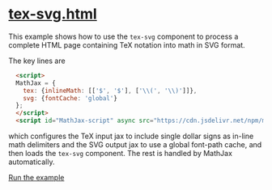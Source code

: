 # [tex-svg.html](https://mathjax.github.io/MathJax-demos-web/tex-svg.html)

This example shows how to use the `tex-svg` component to process a complete HTML page containing TeX notation into math in SVG format.

The key lines are

``` html
  <script>
  MathJax = {
    tex: {inlineMath: [['$', '$'], ['\\(', '\\)']]},
    svg: {fontCache: 'global'}
  };
  </script>
  <script id="MathJax-script" async src="https://cdn.jsdelivr.net/npm/mathjax@3/es5/tex-svg.js"></script>
```

which configures the TeX input jax to include single dollar signs as in-line math delimiters and the SVG output jax to use a global font-path cache, and then loads the `tex-svg` component.  The rest is handled by MathJax automatically.

[Run the example](https://mathjax.github.io/MathJax-demos-web/tex-svg.html)
